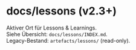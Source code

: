 # docs/lessons (v2.3+)
Aktiver Ort für Lessons & Learnings.  
Siehe Übersicht: `docs/lessons/INDEX.md`.  
Legacy-Bestand: `artefacts/lessons/` (read-only).
